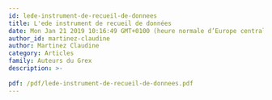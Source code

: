 ```yaml
---
id: lede-instrument-de-recueil-de-donnees
title: L'ede instrument de recueil de données
date: Mon Jan 21 2019 10:16:49 GMT+0100 (heure normale d’Europe centrale)
author_id: martinez-claudine
author: Martinez Claudine
category: Articles
family: Auteurs du Grex
description: >-
 
pdf: /pdf/lede-instrument-de-recueil-de-donnees.pdf
---
```

